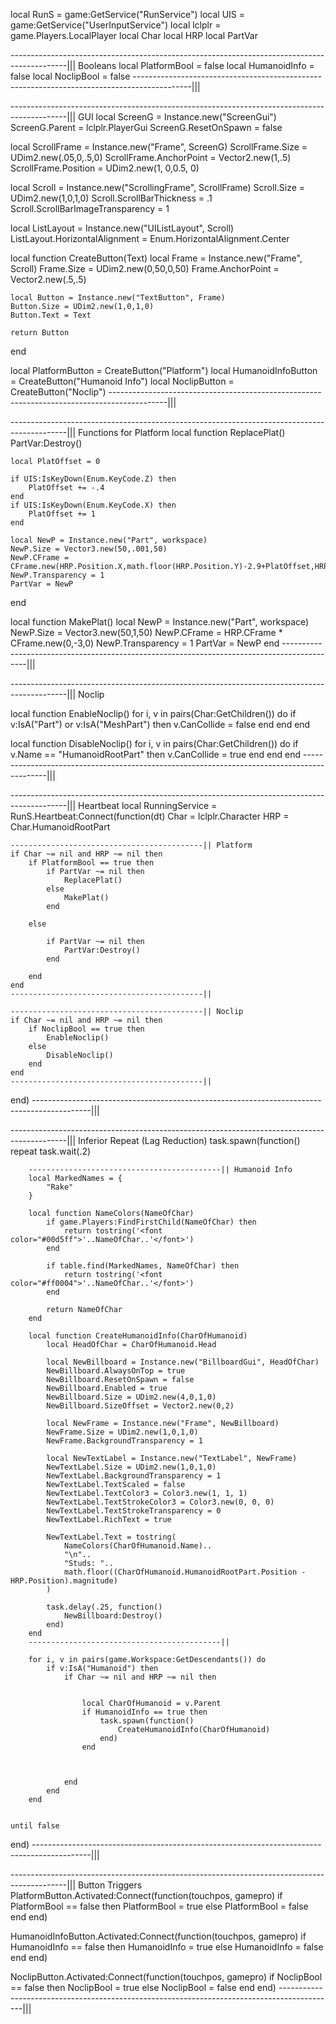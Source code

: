 local RunS = game:GetService("RunService")
local UIS = game:GetService("UserInputService")
local lclplr = game.Players.LocalPlayer
local Char
local HRP
local PartVar

--------------------------------------------------------------------------------------------||| Booleans
local PlatformBool = false
local HumanoidInfo = false
local NoclipBool = false
--------------------------------------------------------------------------------------------|||


--------------------------------------------------------------------------------------------||| GUI
local ScreenG = Instance.new("ScreenGui")
ScreenG.Parent = lclplr.PlayerGui
ScreenG.ResetOnSpawn = false

local ScrollFrame = Instance.new("Frame", ScreenG)
ScrollFrame.Size = UDim2.new(.05,0,.5,0)
ScrollFrame.AnchorPoint = Vector2.new(1,.5)
ScrollFrame.Position = UDim2.new(1, 0,0.5, 0)

local Scroll = Instance.new("ScrollingFrame", ScrollFrame)
Scroll.Size = UDim2.new(1,0,1,0)
Scroll.ScrollBarThickness = .1
Scroll.ScrollBarImageTransparency = 1

local ListLayout = Instance.new("UIListLayout", Scroll)
ListLayout.HorizontalAlignment = Enum.HorizontalAlignment.Center


local function CreateButton(Text)
	local Frame = Instance.new("Frame", Scroll)
	Frame.Size = UDim2.new(0,50,0,50)
	Frame.AnchorPoint = Vector2.new(.5,.5)

	local Button = Instance.new("TextButton", Frame)
	Button.Size = UDim2.new(1,0,1,0)
	Button.Text = Text
	
	return Button
end

local PlatformButton = CreateButton("Platform")
local HumanoidInfoButton = CreateButton("Humanoid Info")
local NoclipButton = CreateButton("Noclip")
--------------------------------------------------------------------------------------------|||


--------------------------------------------------------------------------------------------||| Functions for Platform
local function ReplacePlat()
	PartVar:Destroy()
	
	local PlatOffset = 0
	
	if UIS:IsKeyDown(Enum.KeyCode.Z) then
		PlatOffset += -.4
	end
	if UIS:IsKeyDown(Enum.KeyCode.X) then
		PlatOffset += 1
	end
	
	local NewP = Instance.new("Part", workspace)
	NewP.Size = Vector3.new(50,.001,50)
	NewP.CFrame = CFrame.new(HRP.Position.X,math.floor(HRP.Position.Y)-2.9+PlatOffset,HRP.Position.Z) 
	NewP.Transparency = 1
	PartVar = NewP
end

local function MakePlat()
	local NewP = Instance.new("Part", workspace)
	NewP.Size = Vector3.new(50,1,50)
	NewP.CFrame = HRP.CFrame * CFrame.new(0,-3,0)
	NewP.Transparency = 1
	PartVar = NewP
end
--------------------------------------------------------------------------------------------|||

--------------------------------------------------------------------------------------------||| Noclip

local function EnableNoclip()
	for i, v in pairs(Char:GetChildren()) do
		if v:IsA("Part") or v:IsA("MeshPart") then
			v.CanCollide = false
		end
	end
end

local function DisableNoclip()
	for i, v in pairs(Char:GetChildren()) do
		if v.Name == "HumanoidRootPart" then
			v.CanCollide = true
		end
	end
end
--------------------------------------------------------------------------------------------|||








--------------------------------------------------------------------------------------------||| Heartbeat
local RunningService = RunS.Heartbeat:Connect(function(dt)
	Char = lclplr.Character
	HRP = Char.HumanoidRootPart
	
	-------------------------------------------|| Platform
	if Char ~= nil and HRP ~= nil then
		if PlatformBool == true then
			if PartVar ~= nil then
				ReplacePlat()
			else
				MakePlat()
			end

		else

			if PartVar ~= nil then
				PartVar:Destroy()
			end

		end
	end
	-------------------------------------------||
	
	-------------------------------------------|| Noclip
	if Char ~= nil and HRP ~= nil then
		if NoclipBool == true then
			EnableNoclip()
		else
			DisableNoclip()
		end
	end
	-------------------------------------------||
	
end)
--------------------------------------------------------------------------------------------|||

--------------------------------------------------------------------------------------------||| Inferior Repeat (Lag Reduction)
task.spawn(function()
	repeat
		task.wait(.2)
		
		-------------------------------------------|| Humanoid Info
		local MarkedNames = {
			"Rake"
		}
		
		local function NameColors(NameOfChar)
			if game.Players:FindFirstChild(NameOfChar) then
				return tostring('<font color="#00d5ff">'..NameOfChar..'</font>')
			end
			
			if table.find(MarkedNames, NameOfChar) then
				return tostring('<font color="#ff0004">'..NameOfChar..'</font>')
			end

			return NameOfChar
		end
		
		local function CreateHumanoidInfo(CharOfHumanoid)
			local HeadOfChar = CharOfHumanoid.Head
			
			local NewBillboard = Instance.new("BillboardGui", HeadOfChar)
			NewBillboard.AlwaysOnTop = true
			NewBillboard.ResetOnSpawn = false
			NewBillboard.Enabled = true
			NewBillboard.Size = UDim2.new(4,0,1,0)
			NewBillboard.SizeOffset = Vector2.new(0,2)
			
			local NewFrame = Instance.new("Frame", NewBillboard)
			NewFrame.Size = UDim2.new(1,0,1,0)
			NewFrame.BackgroundTransparency = 1
			
			local NewTextLabel = Instance.new("TextLabel", NewFrame)
			NewTextLabel.Size = UDim2.new(1,0,1,0)
			NewTextLabel.BackgroundTransparency = 1
			NewTextLabel.TextScaled = false
			NewTextLabel.TextColor3 = Color3.new(1, 1, 1)
			NewTextLabel.TextStrokeColor3 = Color3.new(0, 0, 0)
			NewTextLabel.TextStrokeTransparency = 0
			NewTextLabel.RichText = true
			
			NewTextLabel.Text = tostring(
				NameColors(CharOfHumanoid.Name)..
				"\n"..
				"Studs: "..
				math.floor((CharOfHumanoid.HumanoidRootPart.Position - HRP.Position).magnitude)
			)
			
			task.delay(.25, function()
				NewBillboard:Destroy()
			end)
		end
		-------------------------------------------||
		
		for i, v in pairs(game.Workspace:GetDescendants()) do
			if v:IsA("Humanoid") then
				if Char ~= nil and HRP ~= nil then
					
					
					local CharOfHumanoid = v.Parent
					if HumanoidInfo == true then
						task.spawn(function()
							CreateHumanoidInfo(CharOfHumanoid)
						end)
					end
					
					
					
				end
			end
		end
		
		
	until false
end)
--------------------------------------------------------------------------------------------|||


--------------------------------------------------------------------------------------------||| Button Triggers
PlatformButton.Activated:Connect(function(touchpos, gamepro)
	if PlatformBool == false then
		PlatformBool = true
	else
		PlatformBool = false
	end
end)

HumanoidInfoButton.Activated:Connect(function(touchpos, gamepro)
	if HumanoidInfo == false then
		HumanoidInfo = true
	else
		HumanoidInfo = false
	end
end)

NoclipButton.Activated:Connect(function(touchpos, gamepro)
	if NoclipBool == false then
		NoclipBool = true
	else
		NoclipBool = false
	end
end)
--------------------------------------------------------------------------------------------|||
